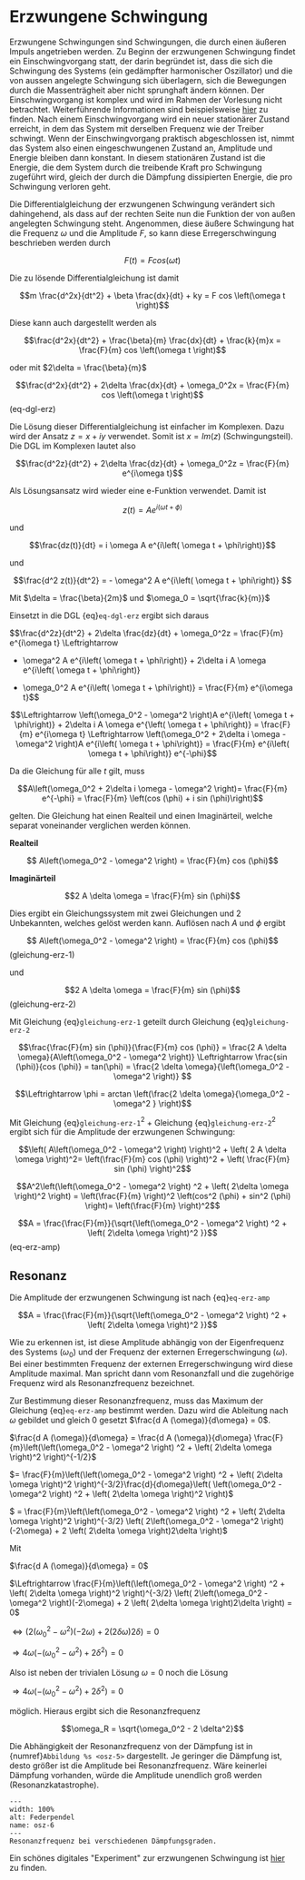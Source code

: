# Erzwungene Schwingung

Erzwungene Schwingungen sind Schwingungen, die durch einen äußeren Impuls angetrieben werden. 
Zu Beginn der erzwungenen Schwingung findet ein Einschwingvorgang statt, der darin begründet ist, dass die sich die Schwingung des Systems (ein gedämpfter harmonischer Oszillator) und die von aussen angelegte Schwingung sich überlagern, sich die Bewegungen durch die Massenträgheit aber nicht sprunghaft ändern können. 
Der Einschwingvorgang ist komplex und wird im Rahmen der Vorlesung nicht betrachtet. Weiterführende Informationen sind beispielsweise [hier](http://dodo.fb06.fh-muenchen.de/maier/PhysikPH4T/Blaetter/13_ErzwungeneSchwingung_BA.pdf) zu finden.
Nach einem Einschwingvorgang wird ein neuer stationärer Zustand erreicht, in dem das System mit derselben Frequenz wie der Treiber schwingt.
Wenn der Einschwingvorgang praktisch abgeschlossen ist, nimmt das System also einen eingeschwungenen Zustand an, Amplitude und Energie bleiben dann konstant.
In diesem  stationären Zustand ist die Energie, die dem System durch die treibende Kraft pro Schwingung zugeführt wird, gleich der durch die Dämpfung dissipierten Energie, die pro Schwingung verloren geht.

Die Differentialgleichung der erzwungenen Schwingung verändert sich dahingehend, als dass auf der rechten Seite nun die Funktion der von außen angelegten Schwingung steht.
Angenommen, diese äußere Schwingung hat die Frequenz $\omega$ und die Amplitude $F$, so kann diese Erregerschwingung beschrieben werden durch

$$F(t) = F cos \left(\omega t \right)$$

Die zu lösende Differentialgleichung ist damit

$$m \frac{d^2x}{dt^2} + \beta \frac{dx}{dt} + ky = F cos \left(\omega t \right)$$

Diese kann auch dargestellt werden als

$$\frac{d^2x}{dt^2} + \frac{\beta}{m} \frac{dx}{dt} + \frac{k}{m}x = \frac{F}{m} cos \left(\omega t \right)$$

oder mit $2\delta = \frac{\beta}{m}$

$$\frac{d^2x}{dt^2} + 2\delta \frac{dx}{dt} + \omega_0^2x = \frac{F}{m} cos \left(\omega t \right)$$(eq-dgl-erz)

Die Lösung dieser Differentialgleichung ist einfacher im Komplexen. Dazu wird der Ansatz $z = x + iy$ verwendet. Somit ist $x = Im \left( z \right)$ (Schwingungsteil). Die DGL im Komplexen lautet also

$$\frac{d^2z}{dt^2} + 2\delta \frac{dz}{dt} + \omega_0^2z = \frac{F}{m} e^{i\omega t}$$

Als Lösungsansatz wird wieder eine e-Funktion verwendet. Damit ist

$$z(t) = Ae^{i\left( \omega t + \phi\right)}$$

und

$$\frac{dz(t)}{dt} = i \omega A e^{i\left( \omega t + \phi\right)}$$

und

$$\frac{d^2 z(t)}{dt^2} = - \omega^2 A e^{i\left( \omega t + \phi\right)} $$

Mit $\delta = \frac{\beta}{2m}$ und $\omega_0 = \sqrt{\frac{k}{m}}$

Einsetzt in die DGL {eq}`eq-dgl-erz` ergibt sich daraus

$$\frac{d^2z}{dt^2} + 2\delta \frac{dz}{dt} + \omega_0^2z = \frac{F}{m} e^{i\omega t}
\Leftrightarrow
- \omega^2 A e^{i\left( \omega t + \phi\right)} + 2\delta i A \omega e^{i\left( \omega t + \phi\right)}
+ \omega_0^2 A e^{i\left( \omega t + \phi\right)} = \frac{F}{m} e^{i\omega t}$$

$$\Leftrightarrow
\left(\omega_0^2 - \omega^2 \right)A e^{i\left( \omega t + \phi\right)} + 2\delta i A \omega e^{\left( \omega t + \phi\right)}
= \frac{F}{m} e^{i\omega t}
\Leftrightarrow
\left(\omega_0^2 + 2\delta i \omega - \omega^2 \right)A e^{i\left( \omega t + \phi\right)}
= \frac{F}{m} e^{i\left( \omega t + \phi\right)} e^{-\phi}$$

Da die Gleichung für alle $t$ gilt, muss

$$A\left(\omega_0^2 + 2\delta i \omega - \omega^2 \right)= \frac{F}{m}  e^{-\phi} = \frac{F}{m} \left(cos (\phi) + i sin (\phi)\right)$$

gelten. Die Gleichung hat einen Realteil und einen Imaginärteil, welche separat voneinander verglichen werden können.

**Realteil**

$$
A\left(\omega_0^2 - \omega^2 \right) = \frac{F}{m} cos (\phi)$$

**Imaginärteil**

$$2 A \delta \omega = \frac{F}{m} sin (\phi)$$

Dies ergibt ein Gleichungssystem mit zwei Gleichungen und 2 Unbekannten, welches gelöst werden kann.
Auflösen nach $A$ und $\phi$ ergibt

$$
A\left(\omega_0^2 - \omega^2 \right) = \frac{F}{m} cos (\phi)$$(gleichung-erz-1)

und 

$$2 A \delta \omega = \frac{F}{m} sin (\phi)$$(gleichung-erz-2)

Mit Gleichung {eq}`gleichung-erz-1` geteilt durch Gleichung {eq}`gleichung-erz-2`

$$\frac{\frac{F}{m} sin (\phi)}{\frac{F}{m} cos (\phi)} = \frac{2 A \delta \omega}{A\left(\omega_0^2 - \omega^2 \right)} 
\Leftrightarrow 
\frac{sin (\phi)}{cos (\phi)} = tan(\phi) = \frac{2 \delta \omega}{\left(\omega_0^2 - \omega^2 \right)} 
$$

$$\Leftrightarrow \phi = arctan \left(\frac{2 \delta \omega}{\omega_0^2 - \omega^2 } \right)$$

Mit Gleichung {eq}`gleichung-erz-1`$^2$ + Gleichung {eq}`gleichung-erz-2`$^2$ ergibt sich für die Amplitude der erzwungenen Schwingung:

$$\left( A\left(\omega_0^2 - \omega^2 \right)  \right)^2 + \left( 2 A \delta \omega  \right)^2= \left(\frac{F}{m} cos (\phi) \right)^2 + \left( \frac{F}{m} sin (\phi) \right)^2$$

$$A^2\left(\left(\omega_0^2 - \omega^2 \right) ^2 + \left( 2\delta \omega  \right)^2 \right) = \left(\frac{F}{m} \right)^2 \left(cos^2 (\phi) + sin^2 (\phi)  \right)= \left(\frac{F}{m} \right)^2$$

$$A = \frac{\frac{F}{m}}{\sqrt{\left(\omega_0^2 - \omega^2 \right) ^2 + \left( 2\delta \omega  \right)^2 }}$$(eq-erz-amp)

## Resonanz

Die Amplitude der erzwungenen Schwingung ist nach {eq}`eq-erz-amp` 

$$A = \frac{\frac{F}{m}}{\sqrt{\left(\omega_0^2 - \omega^2 \right) ^2 + \left( 2\delta \omega  \right)^2 }}$$

Wie zu erkennen ist, ist diese Amplitude abhängig von der Eigenfrequenz des Systems ($\omega_0$) und der Frequenz der externen Erregerschwingung ($\omega$). 
Bei einer bestimmten Frequenz der externen Erregerschwingung wird diese Amplitude maximal. Man spricht dann vom Resonanzfall und die zugehörige Frequenz wird als Resonanzfrequenz bezeichnet. 

Zur Bestimmung dieser Resonanzfrequenz, muss das Maximum der Gleichung {eq}`eq-erz-amp` bestimmt werden. 
Dazu wird die Ableitung nach $\omega$ gebildet und gleich 0 gesetzt $\frac{d A (\omega)}{d\omega} = 0$.

$\frac{d A (\omega)}{d\omega} = \frac{d A (\omega)}{d\omega} \frac{F}{m}\left(\left(\omega_0^2 - \omega^2 \right) ^2 +
\left( 2\delta \omega  \right)^2 \right)^{-1/2}$

$= \frac{F}{m}\left(\left(\omega_0^2 - \omega^2 \right) ^2 +
\left( 2\delta \omega  \right)^2 \right)^{-3/2}\frac{d}{d\omega}\left( \left(\omega_0^2 - \omega^2 \right) ^2 +
\left( 2\delta \omega  \right)^2 \right)$

$ = \frac{F}{m}\left(\left(\omega_0^2 - \omega^2 \right) ^2 +
\left( 2\delta \omega  \right)^2 \right)^{-3/2} \left( 2\left(\omega_0^2 - \omega^2 \right)(-2\omega)  +
2 \left( 2\delta \omega  \right)2\delta \right)$

Mit

$\frac{d A (\omega)}{d\omega} = 0$

$\Leftrightarrow \frac{F}{m}\left(\left(\omega_0^2 - \omega^2 \right) ^2 +
\left( 2\delta \omega  \right)^2 \right)^{-3/2} \left( 2\left(\omega_0^2 - \omega^2 \right)(-2\omega)  +
2 \left( 2\delta \omega  \right)2\delta \right) = 0$

$\Leftrightarrow \left( 2\left(\omega_0^2 - \omega^2 \right)(-2\omega)  +
2 \left( 2\delta \omega  \right)2\delta \right) = 0$

$\Rightarrow 4 \omega \left( -\left(\omega_0^2 - \omega^2 \right) + 2 \delta^2 \right) = 0$

Also ist neben der trivialen Lösung $\omega = 0$ noch die Lösung

$\Rightarrow 4 \omega \left( -\left(\omega_0^2 - \omega^2 \right) + 2 \delta^2 \right) = 0$ 

möglich. Hieraus ergibt sich die Resonanzfrequenz

$$\omega_R = \sqrt{\omega_0^2 - 2 \delta^2}$$

Die Abhängigkeit der Resonanzfrequenz von der Dämpfung ist in {numref}`Abbildung %s <osz-5>` dargestellt. Je geringer die Dämpfung ist, desto größer ist die Amplitude bei Resonanzfrequenz. Wäre keinerlei Dämpfung vorhanden, würde die Amplitude unendlich groß werden (Resonanzkatastrophe).


```{figure} Bilder_Schwingungen/resonanz.png
---
width: 100%
alt: Federpendel
name: osz-6
---
Resonanzfrequenz bei verschiedenen Dämpfungsgraden.
 ```


Ein schönes digitales "Experiment" zur erzwungenen Schwingung ist 
[hier](https://www.leifiphysik.de/mechanik/kopplung-von-schwingungen/versuche/erzwungene-schwingung-eines-federpendels-simulation)
zu finden. 


<!-- [Einschwingvorgang](https://univideo.uni-kassel.de/video/Einschwingvorgang-bei-005-und-30/ae2735f32d1d8444abfe35c7093f7f73)

```{figure} https://upload.wikimedia.org/wikipedia/commons/9/9d/Simple_harmonic_oscillator.gif
---
width: 20%
alt: Federpendel
name: erzw-1
---
Federpendel, [Quelle: Oleg Alexandrov - self-made with en:Matlab., Gemeinfrei](https://commons.wikimedia.org/w/index.php?curid=2292351)
 ``` -->


